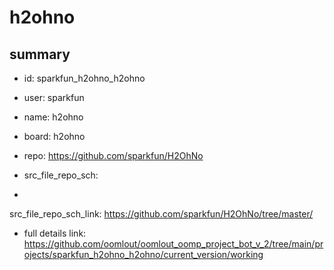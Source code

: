 # h2ohno
 
## summary 
* id: sparkfun_h2ohno_h2ohno
* user: sparkfun
* name: h2ohno
* board: h2ohno
* repo: https://github.com/sparkfun/H2OhNo



* src_file_repo_sch: 
*
 src_file_repo_sch_link: https://github.com/sparkfun/H2OhNo/tree/master/
* full details link: https://github.com/oomlout/oomlout_oomp_project_bot_v_2/tree/main/projects/sparkfun_h2ohno_h2ohno/current_version/working  






